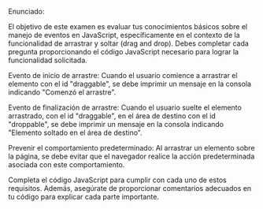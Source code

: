 Enunciado:

El objetivo de este examen es evaluar tus conocimientos básicos sobre el manejo de eventos en JavaScript, específicamente en el contexto de la funcionalidad de arrastrar y soltar (drag and drop). Debes completar cada pregunta proporcionando el código JavaScript necesario para lograr la funcionalidad solicitada.

Evento de inicio de arrastre:
Cuando el usuario comience a arrastrar el elemento con el id "draggable", se debe imprimir un mensaje en la consola indicando "Comenzó el arrastre".

Evento de finalización de arrastre:
Cuando el usuario suelte el elemento arrastrado, con el id "draggable", en el área de destino con el id "droppable", se debe imprimir un mensaje en la consola indicando "Elemento soltado en el área de destino".

Prevenir el comportamiento predeterminado:
Al arrastrar un elemento sobre la página, se debe evitar que el navegador realice la acción predeterminada asociada con este comportamiento.

Completa el código JavaScript para cumplir con cada uno de estos requisitos. Además, asegúrate de proporcionar comentarios adecuados en tu código para explicar cada parte importante.

